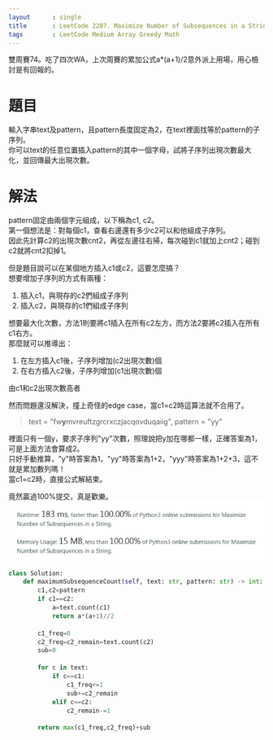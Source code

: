 ```yaml
---
layout      : single
title       : LeetCode 2207. Maximize Number of Subsequences in a String
tags 		: LeetCode Medium Array Greedy Math
---
```

雙周賽74。吃了四次WA，上次周賽的累加公式a*(a+1)/2意外派上用場，用心檢討是有回報的。  

# 題目
輸入字串text及pattern，且pattern長度固定為2，在text裡面找等於pattern的子序列。  
你可以text的任意位置插入pattern的其中一個字母，試將子序列出現次數最大化，並回傳最大出現次數。  

# 解法
pattern固定由兩個字元組成，以下稱為c1, c2。  
第一個想法是：對每個c1，查看右邊還有多少c2可以和他組成子序列。  
因此先計算c2的出現次數cnt2，再從左邊往右掃，每次碰到c1就加上cnt2；碰到c2就將cnt2扣掉1。  

但是題目說可以在某個地方插入c1或c2，這要怎麼搞？  
想要增加子序列的方式有兩種：  
1. 插入c1，與現存的c2們組成子序列  
2. 插入c2，與現存的c1們組成子序列  

想要最大化次數，方法1則要將c1插入在所有c2左方，而方法2要將c2插入在所有c1右方。  
那麼就可以推導出：  
1. 在左方插入c1後，子序列增加(c2出現次數)個
2. 在右方插入c2後，子序列增加(c1出現次數)個  

由c1和c2出現次數高者

然而問題還沒解決，撞上奇怪的edge case，當c1=c2時這算法就不合用了。  
> text = "fw**y**mvreuftzgrcrxczjacqovduqaiig", pattern = "yy"  

裡面只有一個y，要求子序列"yy"次數，照理說把y加在哪都一樣，正確答案為1，可是上面方法會算成2。  
只好手動推算，"y"時答案為1，"yy"時答案為1+2，"yyy"時答案為1+2+3，這不就是累加數列嗎！  
當c1=c2時，直接公式解結束。  

竟然贏過100%提交，真是歡樂。  
![執行時間](/assets/img/lc2207.jpg)

```python
class Solution:
    def maximumSubsequenceCount(self, text: str, pattern: str) -> int:
        c1,c2=pattern
        if c1==c2:
            a=text.count(c1)
            return a*(a+1)//2
        
        c1_freq=0
        c2_freq=c2_remain=text.count(c2)
        sub=0
        
        for c in text:
            if c==c1:
                c1_freq+=1
                sub+=c2_remain
            elif c==c2:
                c2_remain-=1
                
        return max(c1_freq,c2_freq)+sub
```


